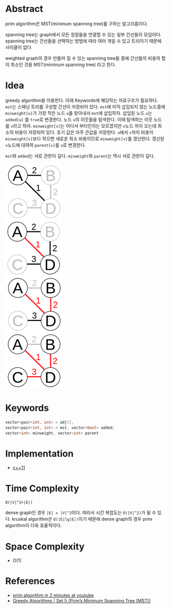 # Abstract

prim algorithm은 MST(minimum spanning tree)를 구하는 알고리즘이다.

spanning tree는 graph에서 모든 정점들을 연결할 수 있는 일부 간선들의
모임이다. spanning tree는 간선들을 선택하는 방법에 따라 여러 개일 수
있고 트리이기 때문에 사이클이 없다.

weighted graph의 경우 만들어 질 수 있는 spanning tree들 중에 간선들의
비용의 합이 최소인 것을 MST(minimum spanning tree) 라고 한다.

# Idea

greedy algorithm을 이용한다. 아래 Keywords에 해당하는 자료구조가
필요하다. `mst`는 스패닝 트리를 구성할 간선이 저장되어 있다.  `mst`에
아직 삽입되지 않는 노드중에 `minweight[u]`가 가장 작은 노드 `u`를
찾아내서 `mst`에 삽입하자. 삽입된 노드 `u`는 `added[u]` 를 `true`로
변경한다.  노드 `u`의 이웃들을 탐색한다. 이때 탐색하는 이웃 노드를
`v`라고 하자. `minweight[v]`는 어디서 부터인지는 모르겠지만 `v`노드
까지 오는데 최소의 비용이 저장되어 있다. 초기 값은 아주 큰값을
저장한다.  `u`에서 `v`까지 비용이 `minweight[v]`보다 작으면 새로운
최소 비용이므로 `minweight[v]`를 갱신한다. 갱신된 `v`노드에 대하여
`parent[v]`를 `u`로 변경한다.

`mst`와 `added`는 서로 관련이 깊다. `minweight`와 `parent`는 역시 서로
관련이 깊다.

![](/_img/prim.png)

# Keywords

```cpp
vector<pair<int, int> > adj[],
vector<pair<int, int> > mst, vector<bool> added, 
vector<int> minweight, vector<int> parent
```

# Implementation

* [c++11](/fundamentals/graph/prim/a.cpp)

# Time Complexity

```
O(|V|^2+|E|)
```

dense graph인 경우 `|E| = |V|^2`이다. 따라서 시간 복잡도는
`O(|V|^2)`가 될 수 있다. kruskal algorithm은 `O(|E|lg|E|)`이기 때문에
dense graph의 경우 prim algorithm이 더욱 효율적이다.
  
# Space Complexity

- O(1)

# References

* [prim algorithm in 2 minutes at youtube](https://www.youtube.com/watch?v=cplfcGZmX7I)
* [Greedy Algorithms | Set 5 (Prim’s Minimum Spanning Tree (MST))](http://www.geeksforgeeks.org/greedy-algorithms-set-5-prims-minimum-spanning-tree-mst-2/)
